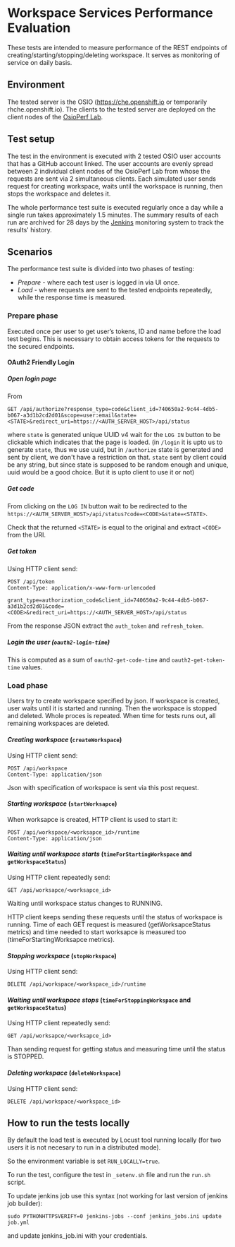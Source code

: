# Workspace Services Performance Evaluation
These tests are intended to measure performance of the REST endpoints of creating/starting/stopping/deleting workspace. It serves as monitoring of service on daily basis.

## Environment
The tested server is the OSIO (https://che.openshift.io or temporarily rhche.openshift.io).
The clients to the tested server are deployed on the client nodes 
of the [OsioPerf Lab](https://github.com/redhat-developer/che-functional-tests/che-start-workspace/README.md).

## Test setup
The test in the environment is executed with 2 tested OSIO user accounts that has a GitHub account linked.
The user accounts are evenly spread between 2 individual client nodes of the OsioPerf Lab
from whose the requests are sent via 2 simultaneous clients. Each simulated user sends request for creating workspace,
waits until the workspace is running, then stops the workspace and deletes it.

The whole performance test suite is executed regularly once a day
while a single run takes approximately 1.5 minutes. The summary results of each run
are archived for 28 days by the [Jenkins](https://osioperf-jenkins.rhev-ci-vms.eng.rdu2.redhat.com/view/Che/job/che-start-workspace/<build_number>/artifact/che-start-workspace/) monitoring system
to track the results' history. 

## Scenarios
The performance test suite is divided into two phases of testing:
 * *Prepare* - where each test user is logged in via UI once.
 * *Load* - where requests are sent to the tested endpoints repeatedly, while the response time is measured. 

### Prepare phase
Executed once per user to get user’s tokens, ID and name before the load test begins.
This is necessary to obtain access tokens for the requests to the secured endpoints.

#### OAuth2 Friendly Login
##### *Open login page*
From
```
GET /api/authorize?response_type=code&client_id=740650a2-9c44-4db5-b067-a3d1b2cd2d01&scope=user:email&state=<STATE>&redirect_uri=https://<AUTH_SERVER_HOST>/api/status
```
where `state` is generated unique UUID v4 wait for the `LOG IN` button to be clickable which indicates that the page is loaded. (in `/login` it is upto us to generate `state`, thus we use uuid, but in `/authorize` state is generated and sent by client, we don't have a restriction on that. `state` sent by client could be any string, but since state is supposed to be random enough and unique, uuid would be a good choice. But it is upto client to use it or not)

##### *Get code*
From clicking on the `LOG IN` button wait to be redirected to the `https://<AUTH_SERVER_HOST>/api/status?code=<CODE>&state=<STATE>`.

Check that the returned `<STATE>` is equal to the original and extract `<CODE>` from the URI.

##### *Get token*
Using HTTP client send:
```
POST /api/token
Content-Type: application/x-www-form-urlencoded

grant_type=authorization_code&client_id=740650a2-9c44-4db5-b067-a3d1b2cd2d01&code=<CODE>&redirect_uri=https://<AUTH_SERVER_HOST>/api/status
```

From the response JSON extract the `auth_token` and `refresh_token`.

##### *Login the user* (`oauth2-login-time`)
This is computed as a sum of `oauth2-get-code-time` and `oauth2-get-token-time` values.

### Load phase
Users try to create workspace specified by json. If workspace is created, user waits until it is started and running. Then the workspace is
stopped and deleted. Whole proces is repeated. When time for tests runs out, all remaining workspaces are deleted.

#### *Creating workspace* (`createWorkspace`)
Using HTTP client send:
```
POST /api/workspace
Content-Type: application/json
```

Json with specification of workspace is sent via this post request.

#### *Starting workspace* (`startWorksapce`)
When worksapce is created, HTTP client is used to start it:
```
POST /api/workspace/<worksapce_id>/runtime
Content-Type: application/json
```

#### *Waiting until workspace starts* (`timeForStartingWorkspace` and `getWorkspaceStatus`)
Using HTTP client repeatedly send:
```
GET /api/worksapce/<worksapce_id>
```
Waiting until workspace status changes to RUNNING.

HTTP client keeps sending these requests until the status of workspace is running. Time of each GET request is measured
(getWorksapceStatus metrics) and time needed to start worksapce is measured too (timeForStartingWorksapce metrics).

#### *Stopping workspace* (`stopWorkspace`)
Using HTTP client send:
```
DELETE /api/workspace/<workspace_id>/runtime
```

#### *Waiting until workspace stops* (`timeForStoppingWorkspace` and `getWorkspaceStatus`)
Using HTTP client repeatedly send:
```
GET /api/worksapce/<worksapce_id>
```
Than sending request for getting status and measuring time until the status is STOPPED.

#### *Deleting workspace* (`deleteWorkspace`)
Using HTTP client send:
```
DELETE /api/workspace/<workspace_id>
```

## How to run the tests locally
By default the load test is executed by Locust tool running locally (for two users it is not necesary to run in a distributed mode).

So the environment variable is set `RUN_LOCALLY=true`.

To run the test, configure the test in `_setenv.sh` file and run the `run.sh` script.

To update jenkins job use this syntax (not working for last version of jenkins job builder):
```
sudo PYTHONHTTPSVERIFY=0 jenkins-jobs --conf jenkins_jobs.ini update job.yml
```
and update jenkins_job.ini with your credentials. 
